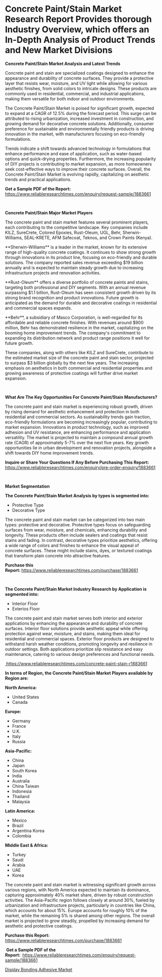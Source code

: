 <p><h1>Concrete Paint/Stain Market Research Report Provides thorough Industry Overview, which offers an In-Depth Analysis of Product Trends and New Market Divisions</h1></p><p><strong>Concrete Paint/Stain Market Analysis and Latest Trends</strong></p>
<p><p>Concrete paint and stain are specialized coatings designed to enhance the appearance and durability of concrete surfaces. They provide a protective layer that resists wear, moisture, and UV light while allowing for various aesthetic finishes, from solid colors to intricate designs. These products are commonly used in residential, commercial, and industrial applications, making them versatile for both indoor and outdoor environments.</p><p>The Concrete Paint/Stain Market is poised for significant growth, expected to expand at a CAGR of 12.5% during the forecast period. This surge can be attributed to rising urbanization, increased investment in construction, and growing demand for decorative concrete solutions. Additionally, consumer preference for sustainable and environmentally friendly products is driving innovation in the market, with manufacturers focusing on eco-friendly formulations. </p><p>Trends indicate a shift towards advanced technology in formulations that enhance performance and ease of application, such as water-based options and quick-drying properties. Furthermore, the increasing popularity of DIY projects is contributing to market expansion, as more homeowners seek cost-effective ways to improve their concrete surfaces. Overall, the Concrete Paint/Stain Market is evolving rapidly, capitalizing on aesthetic trends and practical applications.</p></p>
<p><strong>Get a Sample PDF of the Report:&nbsp;</strong> <a href="https://www.reliableresearchtimes.com/enquiry/request-sample/1883661?utm_campaign=1940&utm_medium=2&utm_source=Github&utm_content=ia&utm_term=04022025&utm_id=concrete-paintstain">https://www.reliableresearchtimes.com/enquiry/request-sample/1883661</a></p>
<p>&nbsp;</p>
<p><strong>Concrete Paint/Stain Major Market Players</strong></p>
<p><p>The concrete paint and stain market features several prominent players, each contributing to the competitive landscape. Key companies include KILZ, SureCrete, Colored Epoxies, Rust-Oleum, UGL, Behr, Sherwin-Williams, SEAL-KRETE, AFM Safecoat, Teknos, and Crown Paints (Kenya).</p><p>**Sherwin-Williams** is a leader in the market, known for its extensive range of high-quality concrete coatings. It continues to show strong growth through innovations in its product line, focusing on eco-friendly and durable solutions. The company reported sales revenue exceeding $19 billion annually and is expected to maintain steady growth due to increasing infrastructure projects and renovation activities.</p><p>**Rust-Oleum** offers a diverse portfolio of concrete paints and stains, targeting both professional and DIY segments. With an annual revenue surpassing $1.1 billion, Rust-Oleum has seen consistent growth driven by its strong brand recognition and product innovations. Future growth is anticipated as the demand for durable and decorative coatings in residential and commercial spaces expands.</p><p>**Behr**, a subsidiary of Masco Corporation, is well-regarded for its affordable and reliable concrete finishes. With revenues around $900 million, Behr has demonstrated resilience in the market, capitalizing on the booming home improvement trends. The company's commitment to expanding its distribution network and product range positions it well for future growth.</p><p>These companies, along with others like KILZ and SureCrete, contribute to the estimated market size of the concrete paint and stain sector, projected to surpass $3 billion globally by the next few years. The increasing emphasis on aesthetics in both commercial and residential properties and growing awareness of protective coatings will further drive market expansion.</p></p>
<p>&nbsp;</p>
<p><strong>What Are The Key Opportunities For Concrete Paint/Stain Manufacturers?</strong></p>
<p><p>The concrete paint and stain market is experiencing robust growth, driven by rising demand for aesthetic enhancement and protection in both residential and commercial sectors. As sustainability trends gain traction, eco-friendly formulations are becoming increasingly popular, contributing to market expansion. Innovations in product technology, such as improved adhesion and UV resistance, are enhancing performance and application versatility. The market is projected to maintain a compound annual growth rate (CAGR) of approximately 5-7% over the next five years. Key growth opportunities lie in urban development and renovation projects, alongside a shift towards DIY home improvement trends.</p></p>
<p><strong>Inquire or Share Your Questions If Any Before Purchasing This Report:</strong> <a href="https://www.reliableresearchtimes.com/enquiry/pre-order-enquiry/1883661?utm_campaign=1940&utm_medium=2&utm_source=Github&utm_content=ia&utm_term=04022025&utm_id=concrete-paintstain">https://www.reliableresearchtimes.com/enquiry/pre-order-enquiry/1883661</a></p>
<p>&nbsp;</p>
<p><strong>Market Segmentation</strong></p>
<p><strong>The Concrete Paint/Stain Market Analysis by types is segmented into:</strong></p>
<p><ul><li>Protective Type</li><li>Decorative Type</li></ul></p>
<p><p>The concrete paint and stain market can be categorized into two main types: protective and decorative. Protective types focus on safeguarding surfaces from wear, moisture, and chemicals, enhancing durability and longevity. These products often include sealers and coatings that resist stains and fading. In contrast, decorative types prioritize aesthetics, offering a wide range of colors and finishes to enhance the visual appeal of concrete surfaces. These might include stains, dyes, or textured coatings that transform plain concrete into attractive features.</p></p>
<p><strong>Purchase this Report:&nbsp;</strong><a href="https://www.reliableresearchtimes.com/purchase/1883661?utm_campaign=1940&utm_medium=2&utm_source=Github&utm_content=ia&utm_term=04022025&utm_id=concrete-paintstain">https://www.reliableresearchtimes.com/purchase/1883661</a></p>
<p>&nbsp;</p>
<p><strong>The Concrete Paint/Stain Market Industry Research by Application is segmented into:</strong></p>
<p><ul><li>Interior Floor</li><li>Exterios Floor</li></ul></p>
<p><p>The concrete paint and stain market serves both interior and exterior applications by enhancing the appearance and durability of concrete surfaces. Interior floor solutions provide aesthetic appeal while offering protection against wear, moisture, and stains, making them ideal for residential and commercial spaces. Exterior floor products are designed to withstand harsh weather conditions, promoting longevity and resilience in outdoor settings. Both applications prioritize slip resistance and easy maintenance, catering to various design preferences and functional needs.</p></p>
<p><a href="https://www.reliableresearchtimes.com/concrete-paint-stain-r1883661?utm_campaign=1940&utm_medium=2&utm_source=Github&utm_content=ia&utm_term=04022025&utm_id=concrete-paintstain">&nbsp;https://www.reliableresearchtimes.com/concrete-paint-stain-r1883661</a></p>
<p><strong>In terms of Region, the Concrete Paint/Stain Market Players available by Region are:</strong></p>
<p>
    <p> <strong> North America: </strong>
        <ul>
            <li>United States</li>
            <li>Canada</li>
        </ul>
        </p> 
    <p> <strong> Europe: </strong>
        <ul>
            <li>Germany</li>
            <li>France</li>
            <li>U.K.</li>
            <li>Italy</li>
            <li>Russia</li>
        </ul>
        </p> 
    <p> <strong> Asia-Pacific: </strong>
        <ul>
            <li>China</li>
            <li>Japan</li>
            <li>South Korea</li>
            <li>India</li>
            <li>Australia</li>
            <li>China Taiwan</li>
            <li>Indonesia</li>
            <li>Thailand</li>
            <li>Malaysia</li>
        </ul>
        </p> 
    <p> <strong> Latin America: </strong>
        <ul>
            <li>Mexico</li>
            <li>Brazil</li>
            <li>Argentina Korea</li>
            <li>Colombia</li>
        </ul>
        </p> 
    <p> <strong> Middle East & Africa: </strong>
        <ul>
            <li>Turkey</li>
            <li>Saudi</li>
            <li>Arabia</li>
            <li>UAE</li>
            <li>Korea</li>
        </ul>
    </p>
    </p>
<p><p>The concrete paint and stain market is witnessing significant growth across various regions, with North America expected to maintain its dominance, capturing approximately 40% market share, driven by robust construction activities. The Asia-Pacific region follows closely at around 30%, fueled by urbanization and infrastructure projects, particularly in countries like China, which accounts for about 15%. Europe accounts for roughly 10% of the market, while the remaining 5% is shared among other regions. The overall market is projected to grow steadily, propelled by increasing demand for aesthetic and protective coatings.</p></p>
<p><strong>Purchase this Report: </strong><a href="https://www.reliableresearchtimes.com/purchase/1883661?utm_campaign=1940&utm_medium=2&utm_source=Github&utm_content=ia&utm_term=04022025&utm_id=concrete-paintstain">https://www.reliableresearchtimes.com/purchase/1883661</a></p>
<p>&nbsp;<strong>Get a Sample PDF of the Report:&nbsp;&nbsp;</strong><a href="https://www.reliableresearchtimes.com/enquiry/request-sample/1883661?utm_campaign=1940&utm_medium=2&utm_source=Github&utm_content=ia&utm_term=04022025&utm_id=concrete-paintstain">https://www.reliableresearchtimes.com/enquiry/request-sample/1883661</a></p>
<p><strong></strong></p>
<p><p><a href="https://github.com/hgf64gh/Market-Research-Report-List-1/blob/main/display-bonding-adhesive-market.md?utm_campaign=1940&utm_medium=2&utm_source=Github&utm_content=ia&utm_term=04022025&utm_id=concrete-paintstain">Display Bonding Adhesive Market</a></p></p>